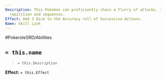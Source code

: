 ```yaml
---
Description: This Pokemon can proficiently chain a flurry of attacks. It also enjoys
  repitition and sequences.
Effect: Add 2 Dice to the Accuracy roll of Successive Actions.
Name: Skill Link
---
```


#PokeroleSRD/Abilities

## `= this.name`

> *`= this.Description`*

**Effect:** `= this.Effect`